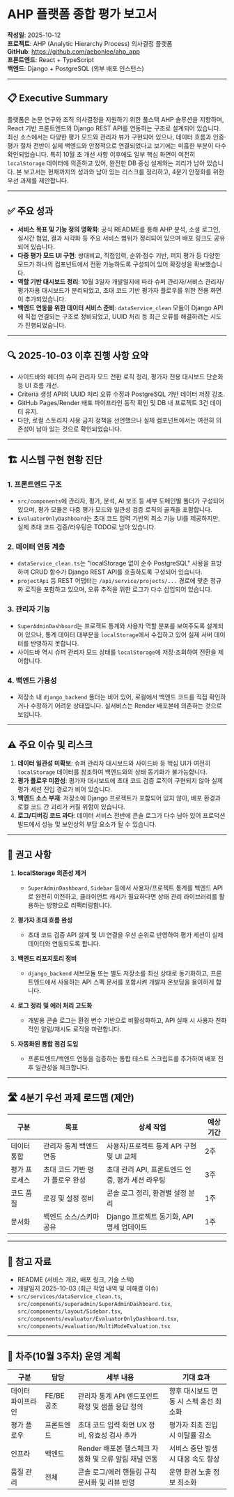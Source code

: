 # AHP 플랫폼 종합 평가 보고서

**작성일**: 2025-10-12  
**프로젝트**: AHP (Analytic Hierarchy Process) 의사결정 플랫폼  
**GitHub**: https://github.com/aebonlee/ahp_app  
**프론트엔드**: React + TypeScript  
**백엔드**: Django + PostgreSQL (외부 배포 인스턴스)

---

## 📋 Executive Summary

플랫폼은 논문 연구와 조직 의사결정을 지원하기 위한 풀스택 AHP 솔루션을 지향하며, React 기반 프론트엔드와 Django REST API를 연동하는 구조로 설계되어 있습니다. 최신 소스에서는 다양한 평가 모드와 관리자 뷰가 구현되어 있으나, 데이터 흐름과 인증·평가 절차 전반이 실제 백엔드와 안정적으로 연결되었다고 보기에는 미흡한 부분이 다수 확인되었습니다. 특히 10월 초 개선 사항 이후에도 일부 핵심 화면이 여전히 `localStorage` 데이터에 의존하고 있어, 완전한 DB 중심 설계와는 괴리가 남아 있습니다. 본 보고서는 현재까지의 성과와 남아 있는 리스크를 정리하고, 4분기 안정화를 위한 우선 과제를 제안합니다.

---

## ✅ 주요 성과

- **서비스 목표 및 기능 정의 명확화**: 공식 README를 통해 AHP 분석, 소셜 로그인, 실시간 협업, 결과 시각화 등 주요 서비스 범위가 정리되어 있으며 배포 링크도 공유되어 있습니다.
- **다중 평가 모드 UI 구현**: 쌍대비교, 직접입력, 순위·점수 기반, 퍼지 평가 등 다양한 모드가 하나의 컴포넌트에서 전환 가능하도록 구성되어 있어 확장성을 확보했습니다.
- **역할 기반 대시보드 정리**: 10월 3일자 개발일지에 따라 슈퍼 관리자/서비스 관리자/평가자용 대시보드가 분리되었고, 초대 코드 기반 평가자 플로우를 위한 전용 화면이 추가되었습니다.
- **백엔드 연동을 위한 데이터 서비스 준비**: `dataService_clean` 모듈이 Django API에 직접 연결되는 구조로 정비되었고, UUID 처리 등 최근 오류를 해결하려는 시도가 진행되었습니다.

---

## 🔍 2025-10-03 이후 진행 사항 요약

- 사이드바와 헤더의 슈퍼 관리자 모드 전환 로직 정리, 평가자 전용 대시보드 단순화 등 UI 흐름 개선.
- Criteria 생성 API의 UUID 처리 오류 수정과 PostgreSQL 기반 데이터 저장 강조.
- GitHub Pages/Render 배포 파이프라인 동작 확인 및 DB 내 프로젝트 3건 데이터 유지.
- 다만, 로컬 스토리지 사용 금지 정책을 선언했으나 실제 컴포넌트에서는 여전히 의존성이 남아 있는 것으로 확인되었습니다.

---

## 🏗️ 시스템 구현 현황 진단

### 1. 프론트엔드 구조

- `src/components`에 관리자, 평가, 분석, AI 보조 등 세부 도메인별 폴더가 구성되어 있으며, 평가 모듈은 다중 평가 모드와 일관성 검증 로직의 골격을 포함합니다.
- `EvaluatorOnlyDashboard`는 초대 코드 입력 기반의 최소 기능 UI를 제공하지만, 실제 초대 코드 검증/라우팅은 TODO로 남아 있습니다.

### 2. 데이터 연동 계층

- `dataService_clean.ts`는 "localStorage 없이 순수 PostgreSQL" 사용을 표방하며 CRUD 함수가 Django REST API를 호출하도록 구성되어 있습니다.
- `projectApi` 등 REST 어댑터는 `/api/service/projects/...` 경로에 맞춘 정규화 로직을 포함하고 있으며, 오류 추적을 위한 로그가 다수 삽입되어 있습니다.

### 3. 관리자 기능

- `SuperAdminDashboard`는 프로젝트 통계와 사용자 역할 분포를 보여주도록 설계되어 있으나, 통계 데이터 대부분을 `localStorage`에서 수집하고 있어 실제 서버 데이터를 반영하지 못합니다.
- 사이드바 역시 슈퍼 관리자 모드 상태를 `localStorage`에 저장·조회하여 전환을 제어합니다.

### 4. 백엔드 가용성

- 저장소 내 `django_backend` 폴더는 비어 있어, 로컬에서 백엔드 코드를 직접 확인하거나 수정하기 어려운 상태입니다. 실서비스는 Render 배포본에 의존하는 것으로 보입니다.

---

## ⚠️ 주요 이슈 및 리스크

1. **데이터 일관성 미확보**: 슈퍼 관리자 대시보드와 사이드바 등 핵심 UI가 여전히 `localStorage` 데이터를 참조하여 백엔드와의 상태 동기화가 불가능합니다.
2. **평가 플로우 미완성**: 평가자 대시보드에 초대 코드 검증 로직이 구현되지 않아 실제 평가 세션 진입 경로가 비어 있습니다.
3. **백엔드 소스 부재**: 저장소에 Django 프로젝트가 포함되어 있지 않아, 배포 환경과 로컬 코드 간 괴리가 커질 위험이 있습니다.
4. **로그/디버깅 코드 과다**: 데이터 서비스 전반에 콘솔 로그가 다수 남아 있어 프로덕션 빌드에서 성능 및 보안상의 부담 요소가 될 수 있습니다.

---

## 📌 권고 사항

1. **localStorage 의존성 제거**
   - `SuperAdminDashboard`, `Sidebar` 등에서 사용자/프로젝트 통계를 백엔드 API로 완전히 이전하고, 클라이언트 캐시가 필요하다면 상태 관리 라이브러리를 활용하는 방향으로 리팩터링합니다.

2. **평가자 초대 흐름 완성**
   - 초대 코드 검증 API 설계 및 UI 연결을 우선 순위로 반영하여 평가 세션이 실제 데이터와 연동되도록 합니다.

3. **백엔드 리포지토리 정비**
   - `django_backend` 서브모듈 또는 별도 저장소를 최신 상태로 동기화하고, 프론트엔드에서 사용하는 API 스펙 문서를 포함시켜 개발자 온보딩을 용이하게 합니다.

4. **로그 정리 및 에러 처리 고도화**
   - 개발용 콘솔 로그는 환경 변수 기반으로 비활성화하고, API 실패 시 사용자 친화적인 알림/재시도 로직을 마련합니다.

5. **자동화된 통합 점검 도입**
   - 프론트엔드/백엔드 연동을 검증하는 통합 테스트 스크립트를 추가하여 배포 전후 일관성을 체크합니다.

---

## 🛣️ 4분기 우선 과제 로드맵 (제안)

| 구분 | 목표 | 상세 작업 | 예상 기간 |
|------|------|-----------|-----------|
| 데이터 통합 | 관리자 통계 백엔드 연동 | 사용자/프로젝트 통계 API 구현 및 UI 교체 | 2주 |
| 평가 프로세스 | 초대 코드 기반 평가 플로우 완성 | 초대 관리 API, 프론트엔드 인증, 평가 세션 라우팅 | 3주 |
| 코드 품질 | 로깅 및 설정 정비 | 콘솔 로그 정리, 환경별 설정 분리 | 1주 |
| 문서화 | 백엔드 소스/스키마 공유 | Django 프로젝트 동기화, API 명세 업데이트 | 1주 |

---

## 📎 참고 자료

- README (서비스 개요, 배포 링크, 기술 스택)
- 개발일지 2025-10-03 (최근 작업 내역 및 미해결 이슈)
- `src/services/dataService_clean.ts`, `src/components/superadmin/SuperAdminDashboard.tsx`, `src/components/layout/Sidebar.tsx`, `src/components/evaluator/EvaluatorOnlyDashboard.tsx`, `src/components/evaluation/MultiModeEvaluation.tsx`


---

## 📅 차주(10월 3주차) 운영 계획

| 구분 | 담당 | 세부 내용 | 기대 효과 |
|------|------|-----------|------------|
| 데이터 파이프라인 | FE/BE 공조 | 관리자 통계 API 엔드포인트 확정 및 샘플 응답 정의 | 향후 대시보드 연동 시 스펙 혼선 최소화 |
| 평가 플로우 | 프론트엔드 | 초대 코드 입력 화면 UX 정비, 유효성 검사 추가 | 평가자 최초 진입 시 이탈률 감소 |
| 인프라 | 백엔드 | Render 배포본 헬스체크 자동화 및 오류 알림 채널 연동 | 서비스 중단 발생 시 대응 속도 향상 |
| 품질 관리 | 전체 | 콘솔 로그/에러 핸들링 규칙 문서화 및 리뷰 반영 | 운영 환경 노출 정보 최소화 |
